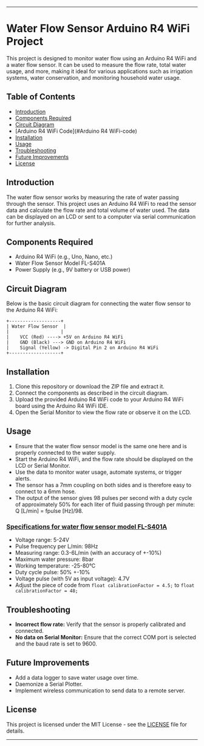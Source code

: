 ---

# Water Flow Sensor Arduino R4 WiFi Project

This project is designed to monitor water flow using an Arduino R4 WiFi and a water flow sensor. It can be used to measure the flow rate, total water usage, and more, making it ideal for various applications such as irrigation systems, water conservation, and monitoring household water usage.

## Table of Contents

- [Introduction](#introduction)
- [Components Required](#components-required)
- [Circuit Diagram](#circuit-diagram)
- [Arduino R4 WiFi Code](#Arduino R4 WiFi-code)
- [Installation](#installation)
- [Usage](#usage)
- [Troubleshooting](#troubleshooting)
- [Future Improvements](#future-improvements)
- [License](#license)

## Introduction

The water flow sensor works by measuring the rate of water passing through the sensor. This project uses an Arduino R4 WiFi to read the sensor data and calculate the flow rate and total volume of water used. The data can be displayed on an LCD or sent to a computer via serial communication for further analysis.

## Components Required

- Arduino R4 WiFi (e.g., Uno, Nano, etc.)
- Water Flow Sensor Model FL-S401A 
- Power Supply (e.g., 9V battery or USB power)

## Circuit Diagram

Below is the basic circuit diagram for connecting the water flow sensor to the Arduino R4 WiFi:

```
+-------------------+
| Water Flow Sensor  |
|                   |
|    VCC (Red) ----> +5V on Arduino R4 WiFi
|    GND (Black) ---> GND on Arduino R4 WiFi
|    Signal (Yellow) -> Digital Pin 2 on Arduino R4 WiFi
+-------------------+
```

## Installation

1. Clone this repository or download the ZIP file and extract it.
2. Connect the components as described in the circuit diagram.
3. Upload the provided Arduino R4 WiFi code to your Arduino R4 WiFi board using the Arduino R4 WiFi IDE.
4. Open the Serial Monitor to view the flow rate or observe it on the LCD.

## Usage

- Ensure that the water flow sensor model is the same one here and is properly connected to the water supply.
- Start the Arduino R4 WiFi, and the flow rate should be displayed on the LCD or Serial Monitor.
- Use the data to monitor water usage, automate systems, or trigger alerts.
- The sensor has a 7mm coupling on both sides and is therefore easy to connect to a 6mm hose.
- The output of the sensor gives 98 pulses per second with a duty cycle of approximately 50% for each liter of fluid passing through per minute: Q [L/min] = fpulse [Hz]/98.

### [Specifications for water flow sensor model FL-S401A](https://www.tinytronics.nl/en/sensors/liquid/yf-s401-water-flow-sensor)

- Voltage range: 5-24V
- Pulse frequency per L/min: 98Hz
- Measuring range: 0.3-6L/min (with an accuracy of +-10%)
- Maximum water pressure: 8bar
- Working temperature: -25-80°C
- Duty cycle pulse: 50% +-10%
- Voltage pulse (with 5V as input voltage): 4.7V
- Adjust the piece of code from `float calibrationFactor = 4.5;` to `float calibrationFactor = 48;` 

## Troubleshooting

- **Incorrect flow rate:** Verify that the sensor is properly calibrated and connected.
- **No data on Serial Monitor:** Ensure that the correct COM port is selected and the baud rate is set to 9600.

## Future Improvements

- Add a data logger to save water usage over time.
- Daemonize a Serial Plotter.
- Implement wireless communication to send data to a remote server.

## License

This project is licensed under the MIT License - see the [LICENSE](LICENSE) file for details.

---